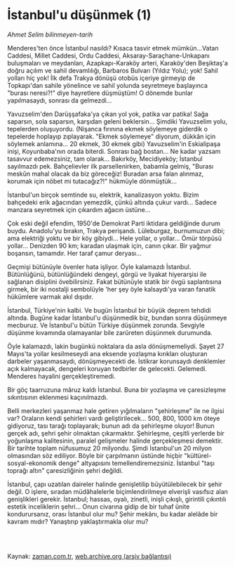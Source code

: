 # İstanbul'u düşünmek (1)

*Ahmet Selim bilinmeyen-tarih*

<td class="news-spot">
<p>Menderes'ten önce İstanbul nasıldı? Kısaca tasvir etmek mümkün...Vatan Caddesi, Millet Caddesi, Ordu Caddesi, Aksaray-Saraçhane-Unkapanı buluşmaları ve meydanları, Azapkapı-Karaköy arteri, Karaköy'den Beşiktaş'a doğru açılım ve sahil devamlılığı, Barbaros Bulvarı (Yıldız Yolu); yok! Sahil yolları hiç yok! İlk defa Trakya dönüşü otobüs içeriye girmeyip de Topkapı'dan sahile yönelince ve sahil yolunda seyretmeye başlayınca "burası neresi?!" diye hayretlere düşmüştüm! O dönemde bunlar yapılmasaydı, sonrası da gelmezdi...</p>
<p><p>Yavuzselim'den Darüşşafaka'ya çıkan yol yok, patika var patika! Sağa saparsın, sola saparsın, karşıdan geleni beklersin... Şimdiki Yavuzselim yolu, tepelerden oluşuyordu. (Nişanca fırınına ekmek söylemeye giderdik o tepelerde hoplayıp zıplayarak. "Ekmek söylemeye" diyorum, dükkân için söylemek anlamına... 20 ekmek, 30 ekmek gibi) Yavuzselim'in Eskialipaşa inişi, Koyunbaba'nın orada biterdi. Sonrası bağ bostan... Ne kadar yazsam tasavvur edemezsiniz, tam olarak... Bakırköy, Mecidiyeköy; İstanbul sayılmazdı pek. Bahçelievler ilk parsellenirken, babamla gelmiş, "Burası meskûn mahal olacak da biz göreceğiz! Buradan arsa falan alınmaz, korumak için nöbet mi tutacağız?!" hükmüyle dönmüştük...
<p> İstanbul'un birçok semtinde su, elektrik, kanalizasyon yoktu. Bizim bahçedeki erik ağacından yemezdik, çünkü altında çukur vardı... Sadece manzara seyretmek için çıkardım ağacın üstüne...
<p> Çok eski değil efendim, 1950'de Demokrat Parti iktidara geldiğinde durum buydu. Anadolu'yu bırakın, Trakya perişandı. Lüleburgaz, burnumuzun dibi; ama elektriği yoktu ve bir köy gibiydi... Hele yollar, o yollar... Ömür törpüsü yollar... Denizden 90 km; karadan ulaşmak için, canın çıkar. Bir yağmur boşansın, tamamdır. Her taraf çamur deryası... 
<p> Geçmişi bütünüyle övenler hata işliyor. Öyle kalamazdı İstanbul. Bütünlüğünü, bütünlüğündeki dengeyi, görgü ve liyakat hiyerarşisi ile sağlanan disiplini övebilirsiniz. Fakat bütünüyle statik bir övgü saplantısına girmek, bir iki nostalji sembolüyle 'her şey öyle kalsaydı'ya varan fanatik hükümlere varmak akıl dışıdır.
<p>İstanbul, Türkiye'nin kalbi. Ve bugün İstanbul bir büyük deprem tehdidi altında. Bugüne kadar İstanbul'u düşünmedik biz, bundan sonra düşünmeye mecburuz. Ve İstanbul'u bütün Türkiye düşünmek zorunda. Sevgiyle düşünme kıvamında olamayanlar bile zarûreten düşünmek durumunda.
<p>Öyle kalamazdı, lakin bugünkü noktalara da asla dönüşmemeliydi. Şayet 27 Mayıs'ta yollar kesilmeseydi ana eksende yozlaşma kırıkları oluşturan darbeler yaşanmasaydı, dönüşmeyecekti de. İstikrar korunsaydı denklemler açık kalmayacak, dengeleri koruyan tedbirler de gelecekti. Gelemedi. Menderes hayalini gerçekleştiremedi.
<p> Bir göç taarruzuna mâruz kaldı İstanbul. Buna bir yozlaşma ve çaresizleşme sıkıntısının eklenmesi kaçınılmazdı.
<p> Belli merkezleri yaşanmaz hale getiren yığılmaların "şehirleşme" ile ne ilgisi var? Oraların kendi şehirleri vardı geliştirilecek... 500, 800, 1000 km öteye gidiyoruz, tası tarağı toplayarak; bunun adı da şehirleşme oluyor! Bunun gerçek adı, şehri şehir olmaktan çıkarmaktır. Şehirleşme, çeşitli yerlerde bir yoğunlaşma kalitesinin, paralel gelişmeler halinde gerçekleşmesi demektir. Bir tarihte toplam nüfusumuz 20 milyondu. Şimdi İstanbul'un 20 milyon olmasından söz ediliyor. Böyle bir çarpılmanın üstünde hiçbir "kültürel-sosyal-ekonomik denge" altyapısını temellendiremezsiniz. İstanbul "taşı toprağı altın" çaresizliğinin şehri değildi.
<p>İstanbul, çapı uzatılan daireler halinde genişletilip büyütülebilecek bir şehir değil. O işlere, sıradan müdâhalelerle biçimlendirilmeye elverişli vasıfsız alan genişlikleri gerekir. İstanbul; hassas, oyalı, zinetli, inişli çıkışlı, girintili çıkıntılı estetik inceliklerin şehri... Onun civarına gidip de bir tuhaf ünite kondurursanız, orası İstanbul olur mu? Şehir mekânı, bu kadar alelâde bir kavram mıdır? Yanaştırıp yaklaştırmakla olur mu?</p>
<p></p>

<p><br/> </p></p></p></p></p></p></p></p></p></p></td>

Kaynak: [zaman.com.tr](http://zaman.com.tr/yazar.do?yazino=1039863), [web.archive.org (arşiv bağlantısı)](http://web.archive.org/web/20101108013903/http://zaman.com.tr:80/yazar.do?yazino=1039863)
